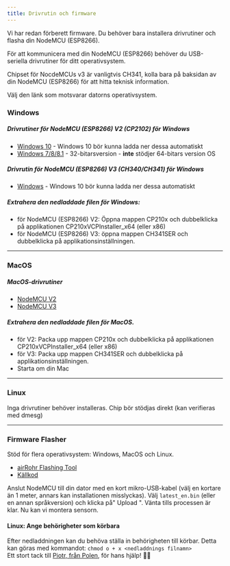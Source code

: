 ```yaml
---
title: Drivrutin och firmware
---
```


Vi har redan förberett firmware. Du behöver bara installera drivrutiner och flasha din NodeMCU (ESP8266).

För att kommunicera med din NodeMCU (ESP8266) behöver du USB-seriella drivrutiner för ditt operativsystem.

Chipset för NocdeMCUs v3 är vanligtvis CH341, kolla bara på baksidan av din NodeMCU (ESP8266) för att hitta teknisk information.

Välj den länk som motsvarar datorns operativsystem.

### Windows

##### Drivrutiner för NodeMCU (ESP8266) V2 (CP2102) för Windows
* [Windows 10](https://www.silabs.com/documents/public/software/CP210x_Universal_Windows_Driver.zip) - Windows 10 bör kunna ladda ner dessa automatiskt
* [Windows 7/8/8.1](https://www.silabs.com/documents/public/software/CP210x_Windows_Drivers.zip) - 32-bitarsversion - **inte** stödjer 64-bitars version OS

##### Drivrutin för NodeMCU (ESP8266) V3 (CH340/CH341) för Windows
* [Windows](http://www.wch.cn/downloads/file/5.html) - Windows 10 bör kunna ladda ner dessa automatiskt

##### Extrahera den nedladdade filen för Windows:
* för NodeMCU (ESP8266) V2: Öppna mappen CP210x och dubbelklicka på applikationen CP210xVCPInstaller_x64 (eller x86)
* för NodeMCU (ESP8266) V3: öppna mappen CH341SER och dubbelklicka på applikationsinställningen.

---

### MacOS

##### MacOS-drivrutiner
* [NodeMCU V2](https://www.silabs.com/documents/public/software/Mac_OSX_VCP_Driver.zip )
* [NodeMCU V3](http://www.wch.cn/downloads/file/178.html) 

##### Extrahera den nedladdade filen för MacOS.
* för V2: Packa upp mappen CP210x och dubbelklicka på applikationen CP210xVCPInstaller_x64 (eller x86)
* för V3: Packa upp mappen CH341SER och dubbelklicka på applikationsinställningen.
* Starta om din Mac

---

### Linux
Inga drivrutiner behöver installeras. Chip bör stödjas direkt (kan verifieras med dmesg)

---
### Firmware Flasher 
Stöd för flera operativsystem: Windows, MacOS och Linux.

* [airRohr Flashing Tool](http://firmware.sensor.community/airrohr/flashing-tool/)
* [Källkod](https://github.com/opendata-stuttgart/airrohr-firmware-flasher/)

Anslut NodeMCU till din dator med en kort mikro-USB-kabel (välj en kortare än 1 meter, annars kan installationen misslyckas). Välj `latest_en.bin` (eller en annan språkversion) och klicka på" Upload ".
Vänta tills processen är klar. Nu kan vi montera sensorn.

#### Linux: Ange behörigheter som körbara
Efter nedladdningen kan du behöva ställa in behörigheten till körbar. Detta kan göras med kommandot: `chmod o + x <nedladdnings filnamn>`
<br>
Ett stort tack till [Piotr, från Polen](https://dropbox.inf.re/), för hans hjälp! 🙋‍♂️

